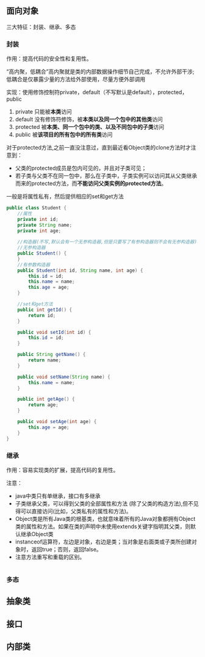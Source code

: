 
## 面向对象
三大特征：封装、继承、多态
### 封装
作用：提高代码的安全性和复用性。

“高内聚，低耦合”高内聚就是类的内部数据操作细节自己完成，不允许外部干涉;低耦合是仅暴露少量的方法给外部使用，尽量方便外部调用

实现：使用修饰控制符private，default（不写默认是default），protected，public

1. private 只能被**本类**访问
2. default  没有修饰符修饰，被**本类以及同一个包中的其他类**访问
3. protected 被**本类、同一个包中的类、以及不同包中的子类**访问
4. public  被**该项目的所有包中的所有类**访问


对于protected方法,之前一直没注意过，直到最近看Object类的clone方法时才注意到：
- 父类的protected成员是包内可见的，并且对子类可见；
- 若子类与父类不在同一包中，那么在子类中，子类实例可以访问其从父类继承而来的protected方法，而**不能访问父类实例的protected方法**。

一般是将属性私有，然后提供相应的set和get方法
```java
public class Student {
    //属性
    private int id;
    private String name;
    private int age;
    
    //构造器(不写,默认会有一个无参构造器,但是只要写了有参构造器则不会有无参构造器)
    //无参构造器
    public Student() {
    }
    //有参数构造器
    public Student(int id, String name, int age) {
        this.id = id;
        this.name = name;
        this.age = age;
    }

    //set和get方法
    public int getId() {
        return id;
    }

    public void setId(int id) {
        this.id = id;
    }

    public String getName() {
        return name;
    }

    public void setName(String name) {
        this.name = name;
    }

    public int getAge() {
        return age;
    }

    public void setAge(int age) {
        this.age = age;
    }
}

```
### 继承
作用：容易实现类的扩展，提高代码的复用性。

注意：
- java中类只有单继承，接口有多继承
- 子类继承父类，可以得到父类的全部属性和方法 (除了父类的构造方法),但不见得可以直接访问(比如，父类私有的属性和方法)。
- Object类是所有Java类的根基类，也就意味着所有的Java对象都拥有Object类的属性和方法。如果在类的声明中未使用extends关键字指明其父类，则默认继承Object类
- instanceof运算符，左边是对象，右边是类；当对象是右面类或子类所创建对象时，返回true；否则，返回false。
- 注意方法重写和重载的区别。

```java

```

### 多态

## 抽象类
## 接口

## 内部类